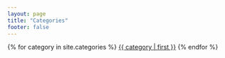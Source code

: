 ```yaml
---
layout: page
title: "Categories"
footer: false
---
```


{% for category in site.categories %}
  <a href="/categories/{{ category | first }}">{{ category | first }}</a>
{% endfor %}
